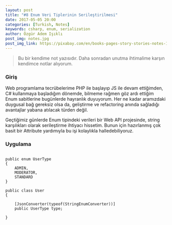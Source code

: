 ```yaml
---
layout: post
title: "#8 Enum Veri Tiplerinin Serileştirilmesi"
date: 2017-05-05 20:00
categories: [Turkish, Notes]
keywords: csharp, enum, serialization
author: Özgür Adem Işıklı
post_img: notes.jpg
post_img_link: https://pixabay.com/en/books-pages-story-stories-notes-1245690
---
```


> Bu bir kendime not yazısıdır. Daha sonradan unutma ihtimalime karşın kendimce notlar alıyorum.

### Giriş

Web programlama tecrübelerime PHP ile başlayıp JS ile devam ettiğimden, C# kullanmaya başladığım dönemde, bilmeme rağmen göz ardı ettiğim Enum sabitlerine bugünlerde hayranlık duyuyorum. Her ne kadar aramızdaki duygusal bağ gereksiz olsa da, geliştirme ve refactoring anında sağladığı avantajlar yabana atılacak türden değil.

Geçtiğimiz günlerde Enum tipindeki verileri bir Web API projesinde, string karşılıkları olarak serileştirme ihtiyacı hissetim. Bunun için hazırlanmış çok basit bir Attribute yardımıyla bu işi kolaylıkla halledebiliyoruz.

### Uygulama

<pre><code class="language-csharp">
public enum UserType
{
    ADMIN,
    MODERATOR,
    STANDARD
}

public class User
{
    
    [JsonConverter(typeof(StringEnumConverter))]
    public UserType type;

}
</code></pre>
